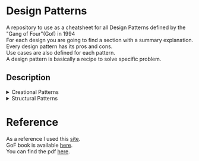 # Design Patterns

A repository to use as a cheatsheet for all Design Patterns defined by the "Gang of Four"(Gof) in 1994\
For each design you are going to find a section with a summary explanation.\
Every design pattern has its pros and cons.\
Use cases are also defined for each pattern.\
A design pattern is basically a recipe to solve specific problem.

## Description

<details>
    <summary>Creational Patterns</summary>
    <blockquote style="background:none;">
        <details>
            <summary>Factory</summary>     
            <ul>
                <li>It provides an interface for creating objects in superclass, but allow children to alter the type of objects that will be created</li>
                <li>Use when the type of the objects are not known beforehand</li>
                <li>Use when the program is meant to be extended by its clients</li>
                <li>Use when the program should save resources by reusing existing objects</li>
                <li>Pros: Avoid tight coupling. Respects Single Responsability and Open/Closed Principles</li>
                <li>Cons: A lot of new classes are added</li>
            </ul>   
        </details>
        <details>
            <summary>Abstract Factory</summary>
            <ul>
                <li>It is way to create families of related objects without specifying their concrete class</li>
                <li>The client can work with any concrete factory as long as it communicates with their objects through interfaces</li>
                <li>The application is responsible to create the concrete factory and inject it into the client</li>
                <li>Use when creating cross-platform UI components without coupling client code to concrete components</li>
                <li>Pros: Avoid tight coupling. Respects Single Responsability and Open/Closed Principles</li>
                <li>Cons: A lot of new classes are added</li>
            </ul>           
        </details>
        <details>
            <summary>Prototype</summary>
            <ul>
                <li>Copy existing objects without making the code dependent on classes</li>
                <li>Copying from outside is not always possible because of private fields that may exist</li>
                <li>The cloning action comes from inside object</li>
                <li>It is also possible to create a Prototype Registry for storing frequently used prototypes - Hash Map is the easiest solution</li>
                <li>Use when code should not depend on the concrete classes of objects that need to be copied</li>
                <li>Pros: Avoid coupling with concrete implementations</li>
                <li>Pros: It gets rid of repeated initialization</li>
                <li>Cons: Cloning objects that have circular dependencies is tricky</li>
            </ul>                   
        </details>
        <details>
            <summary>Builder</summary>
            <ul>
                <li>It is way to create objects step by step</li>
                <li>It is possible to create different type of object using same construction code</li>
                <li>This pattern extracts object construction code out of its own class and move to a builder</li>
                <li>Avoids huge constructors and unnecessary properties for particular cases</li>
                <li>Use when construct Comoposite trees or other complex objects</li>
                <li>Pros: Reuses same construction logic when building different representations of objects</li>
                <li>Pros: Respects Single Responsability by detaching costruction code from business logic</li>
                <li>Cons: A lot of new classes are added</li>
            </ul>        
        </details>
        <details>
            <summary>Singleton</summary>
            <ul>
                <li>Ensures that a class has only one instance providing global access</li>
                <li>Real world analogy - a country have only one government and is globally accessible</li>
                <li>Once that object is created it will be always returned in further calls</li>
                <li>The object is lazy initialized</li>
                <li>Use when a class should have only one instance - database object</li>
                <li>Pros: Guarantees that a class has only one instance</li>
                <li>Pros: Global access to that instance</li>
                <li>Cons: Requires special treatement in a multithreaded environment</li>
                <li>Cons: Difficult to test because of the private constructor</li>
            </ul>               
        </details>
    </blockquote>
</details>
<details>
    <summary>Structural Patterns</summary>
    <blockquote style="background:none;">
        <details>
            <summary>Adapter</summary>
            <ul>
                <li>Allows 2 objects with compatible interfaces to communicate</li>
                <li>Besides converting the object an adapter makes communication possible between 2 different interfaces</li>
                <li>Real world example: Adapter from european plug to uk socket</li>
                <li>Pros: Adheres to Single Responsability and Open Closed principles</li>
                <li>Cons: Increased complexity because of the extra layer that is added</li>
            </ul>            
        </details>
        <details>
            <summary>Bridge</summary>
            <ul>
                <li>It is a way to split a set of closely related classed into 2 separate hierarchies - abstraction and implementation</li>
                <li>The abstraction(Remote in our case) is a high-level control that delegates the work to implementation</li>
                <li>The implementation(Devices) does the concrete work according to each device</li>
                <li>Use bridge when changing the implementation at runtime is needed</li>
                <li>Use when dividing a monolithic class that has several variants of some functionality</li>
                <li>Pros: Platform independent classes and apps - cross platform apps</li>
                <li>Pros: Adheres to Single Responsability and Open Closed principles</li>
                <li>Cons: Increased complexity when dividing a cohesive class</li>
            </ul>    
        </details>
        <details>
            <summary>Composite</summary>
            <ul>
                <li>It is a way to compose objects into tree structures and work with them as if it is only one objects</li>
                <li>Real-world analogy: armies and theirs hierarchy</li>
                <li>It makes senses to use this pattern when core model of the app can be represented as a tree</li>
                <li>Use when client code is supposed to treat complex and simple elements in the same way</li>
                <li>Pros: Work with complex data structure easier making use of polymorphism</li>
                <li>Pros: Adheres to Open Closed principle</li>
                <li>Cons: It is difficult to create a common interface for classes with different behaviour</li>
            </ul>         
        </details>
        <details>
            <summary>Decorator</summary>
             <ul>
                <li>Adds new functionality to existing objects</li>
                <li>Inheritance is not a viable solution therefore aggregation and compositon are used to overcome inheritance issues</li>
                <li>Real-world analogy: wearing multiple pieces of clothing</li>
                <li>Use when adding new behaviours to an onject at runtime</li>
                <li>Pros: Extension without inheritance</li>
                <li>Pros: Single Responsability Principle</li>
                <li>Pros: Combine several functionalities by wrapping an object into multiple decorators</li>
                <li>Cons: Hard to remove a nested decorators</li>
                <li>Cons: Hard to implement without depending on the order in the stack</li>
            </ul>          
        </details>
        <details>
            <summary>Facade</summary>     
        </details>
        <details>
            <summary>Flyweight</summary>     
        </details>
        <details>
            <summary>Proxy</summary> 
        </details>
    </blockquote>
</details>

# Reference

As a reference I used this [site](https://refactoring.guru/design-patterns).\
GoF book is available [here](https://www.amazon.com/Design-Patterns-Object-Oriented-Addison-Wesley-Professional-ebook/dp/B000SEIBB8).\
You can find the pdf [here](https://github.com/media-lib/prog_lib/blob/master/general/Gang%20of%20Four%20-%20Design%20Patterns%20-%20Elements%20of%20Reusable%20Object-Oriented%20Software.pdf).
